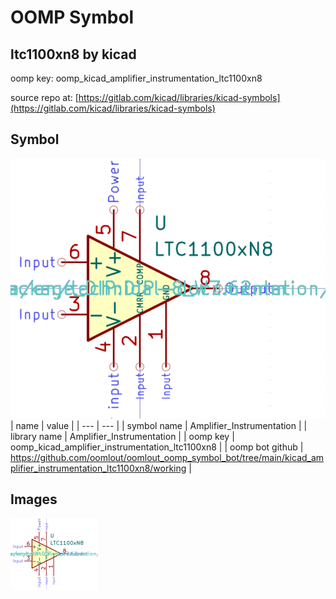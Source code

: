 # OOMP Symbol  
## ltc1100xn8  by kicad  
  
oomp key: oomp_kicad_amplifier_instrumentation_ltc1100xn8  
  
source repo at: [https://gitlab.com/kicad/libraries/kicad-symbols](https://gitlab.com/kicad/libraries/kicad-symbols)  
## Symbol  
  
[![working.png](working_600.png)](working.png)  
| name | value | 
| --- | --- | 
| symbol name | Amplifier_Instrumentation | 
| library name | Amplifier_Instrumentation | 
| oomp key | oomp_kicad_amplifier_instrumentation_ltc1100xn8 | 
| oomp bot github | https://github.com/oomlout/oomlout_oomp_symbol_bot/tree/main/kicad_amplifier_instrumentation_ltc1100xn8/working | 
## Images  
  
[![working.png](working_140.png)](working.png)  
